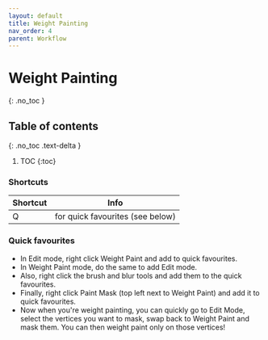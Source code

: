 ```yaml
---
layout: default
title: Weight Painting
nav_order: 4
parent: Workflow
---
```


# Weight Painting
{: .no_toc }

## Table of contents
{: .no_toc .text-delta }

1. TOC
{:toc}

### Shortcuts

| Shortcut | Info |
|--|--|
| Q |  for quick favourites (see below)|

### Quick favourites
- In Edit mode, right click Weight Paint and add to quick favourites. 
- In Weight Paint mode, do the same to add Edit mode. 
- Also, right click the brush and blur tools and add them to the quick favourites. 
- Finally, right click Paint Mask (top left next to Weight Paint) and add it to quick favourites.
- Now when you're weight painting, you can quickly go to Edit Mode, select the vertices you want to mask, swap back to Weight Paint and mask them. You can then weight paint only on those vertices!